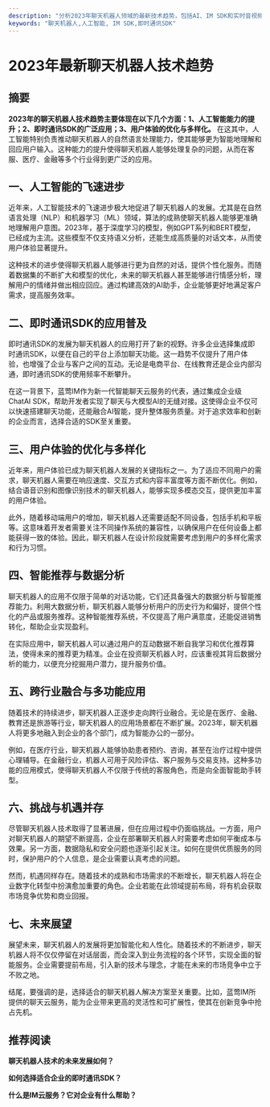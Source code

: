 ```yaml
---
description: "分析2023年聊天机器人领域的最新技术趋势，包括AI、IM SDK和实时音视频等发展方向，为企业提供前沿的智能解决方案。"
keywords: "聊天机器人,人工智能, IM SDK,即时通讯SDK"
---
```

# 2023年最新聊天机器人技术趋势

## 摘要

**2023年的聊天机器人技术趋势主要体现在以下几个方面：1、人工智能能力的提升；2、即时通讯SDK的广泛应用；3、用户体验的优化与多样化。** 在这其中，人工智能特别负责推动聊天机器人的自然语言处理能力，使其能够更为智能地理解和回应用户输入。这种能力的提升使得聊天机器人能够处理复杂的问题，从而在客服、医疗、金融等多个行业得到更广泛的应用。

## 一、人工智能的飞速进步

近年来，人工智能技术的飞速进步极大地促进了聊天机器人的发展。尤其是在自然语言处理（NLP）和机器学习（ML）领域，算法的成熟使聊天机器人能够更准确地理解用户意图。2023年，基于深度学习的模型，例如GPT系列和BERT模型，已经成为主流。这些模型不仅支持语义分析，还能生成高质量的对话文本，从而使用户体验显著提升。

这种技术的进步使得聊天机器人能够进行更为自然的对话，提供个性化服务。而随着数据集的不断扩大和模型的优化，未来的聊天机器人甚至能够进行情感分析，理解用户的情绪并做出相应回应。通过构建高效的AI助手，企业能够更好地满足客户需求，提高服务效率。

## 二、即时通讯SDK的应用普及

即时通讯SDK的发展为聊天机器人的应用打开了新的视野。许多企业选择集成即时通讯SDK，以便在自己的平台上添加聊天功能。这一趋势不仅提升了用户体验，也增强了企业与客户之间的互动。无论是电商平台、在线教育还是企业内部沟通，即时通讯SDK的使用频率不断攀升。

在这一背景下，蓝莺IM作为新一代智能聊天云服务的代表，通过集成企业级ChatAI SDK，帮助开发者实现了聊天与大模型AI的无缝对接。这使得企业不仅可以快速搭建聊天功能，还能融合AI智能，提升整体服务质量。对于追求效率和创新的企业而言，选择合适的SDK至关重要。

## 三、用户体验的优化与多样化

近年来，用户体验已成为聊天机器人发展的关键指标之一。为了适应不同用户的需求，聊天机器人需要在响应速度、交互方式和内容丰富度等方面不断优化。例如，结合语音识别和图像识别技术的聊天机器人，能够实现多模态交互，提供更加丰富的用户体验。

此外，随着移动端用户的增加，聊天机器人还需要适配不同设备，包括手机和平板等。这意味着开发者需要关注不同操作系统的兼容性，以确保用户在任何设备上都能获得一致的体验。因此，聊天机器人在设计阶段就需要考虑到用户的多样化需求和行为习惯。

## 四、智能推荐与数据分析

聊天机器人的应用不仅限于简单的对话功能，它们还具备强大的数据分析与智能推荐能力。利用大数据分析，聊天机器人能够分析用户的历史行为和偏好，提供个性化的产品或服务推荐。这种智能推荐系统，不仅提高了用户满意度，还能促进销售转化，帮助企业实现盈利。

在实际应用中，聊天机器人可以通过用户的互动数据不断自我学习和优化推荐算法，使得未来的推荐更为精准。企业在投资聊天机器人时，应该重视其背后数据分析的能力，以便充分挖掘用户潜力，提升服务价值。

## 五、跨行业融合与多功能应用

随着技术的持续进步，聊天机器人正逐步走向跨行业融合。无论是在医疗、金融、教育还是旅游等行业，聊天机器人的应用场景都在不断扩展。2023年，聊天机器人将更多地融入到企业的各个部门，成为智能办公的一部分。

例如，在医疗行业，聊天机器人能够协助患者预约、咨询，甚至在治疗过程中提供心理辅导。在金融行业，机器人可用于风险评估、客户服务与交易支持。这种多功能的应用模式，使得聊天机器人不仅限于传统的客服角色，而是向全面智能助手转型。

## 六、挑战与机遇并存

尽管聊天机器人技术取得了显著进展，但在应用过程中仍面临挑战。一方面，用户对聊天机器人的期望不断提高，企业在部署聊天机器人时需要考虑如何平衡成本与效果。另一方面，数据隐私和安全问题也逐渐引起关注。如何在提供优质服务的同时，保护用户的个人信息，是企业需要认真考虑的问题。

然而，机遇同样存在。随着技术的成熟和市场需求的不断增长，聊天机器人将在企业数字化转型中扮演愈加重要的角色。企业若能在此领域提前布局，将有机会获取市场竞争优势和商业回报。

## 七、未来展望

展望未来，聊天机器人的发展将更加智能化和人性化。随着技术的不断进步，聊天机器人将不仅仅停留在对话层面，而会深入到业务流程的各个环节，实现全面的智能服务。企业需要提前布局，引入新的技术与理念，才能在未来的市场竞争中立于不败之地。

结尾，要强调的是，选择适合的聊天机器人解决方案至关重要。比如，蓝莺IM所提供的聊天云服务，能为企业带来更高的灵活性和可扩展性，使其在创新竞争中抢占先机。

## 推荐阅读

**聊天机器人技术的未来发展如何？**

**如何选择适合企业的即时通讯SDK？**

**什么是IM云服务？它对企业有什么帮助？**
